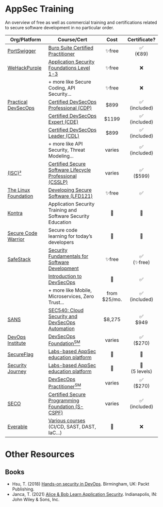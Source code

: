 # AppSec Training

An overview of free as well as commercial training and certifications related to secure software development in no particular order.

| Org/Platform|Course/Cert|Cost|Certificate?|
|---|---|:---:|:---:|
|[PortSwigger](https://portswigger.net/)|[Burp Suite Certified Practitioner](https://portswigger.net/web-security/certification)|✨free|✅<br />(€89)|
|[WeHackPurple](https://wehackpurple.com/)|[Application Security Foundations Level 1-3](https://community.wehackpurple.com)|✨free|❌|
||+ more like Secure Coding, API Security...|✨free|❌|
|[Practical DevSecOps](https://www.practical-devsecops.com/)|[Certified DevSecOps Professional (CDP)](https://www.practical-devsecops.com/certified-devsecops-professional/)|$899|✅<br />(included)|
||[Certified DevSecOps Expert (CDE)](https://www.practical-devsecops.com/certified-devsecops-expert/)|$1199|✅<br />(included)|
||[Certified DevSecOps Leader (CDL)](https://www.practical-devsecops.com/certified-devsecops-leader/)|$899|✅<br />(included)|
||+ more like API Security, Threat Modeling...|varies|✅<br />(included)|
|[(ISC)²](https://www.isc2.org/)|[Certified Secure Software Lifecycle Professional (CSSLP)](https://www.isc2.org/Certifications/CSSLP)|varies|✅<br />($599)|
|[The Linux Foundation](https://www.linuxfoundation.org/)|[Developing Secure Software (LFD121)](https://training.linuxfoundation.org/training/developing-secure-software-lfd121/)|✨free|✅|
|[Kontra](https://application.security/)|Application Security Training and Software Security Education|🤷|🤷|
|[Secure Code Warrior](https://www.securecodewarrior.com/)|Secure code learning for today’s developers|🤷|🤷|
|[SafeStack](https://safestack.io/)|[Security Fundamentals for Software Development](https://safestack.io/syllabus-security-fundamentals/)|✨free|✅<br />(✨free)|
||[Introduction to DevSecOps](https://safestack.io/syllabus-introduction-to-devsecops/)|🤷|✅|
||+ more like Mobile, Microservices, Zero Trust...|from $25/mo.|✅<br />(included)|
|[SANS](https://www.sans.org)|[SEC540: Cloud Security and DevSecOps Automation](https://www.sans.org/cyber-security-courses/cloud-security-devsecops-automation/)|$8,275|✅<br />$949|
|[DevOps Institute](https://www.devopsinstitute.com/)|[DevSecOps Foundation<sup>SM</sup>](https://www.devopsinstitute.com/certifications/devsecops-foundation/)|varies|✅<br />($270)|
|[SecureFlag](https://www.secureflag.com/)|[Labs-based AppSec education platform](https://www.secureflag.com/platform)|🤷|🤷|
|[Security Journey](https://www.securityjourney.com)|[Labs-based AppSec education platform](https://www.securityjourney.com/appsec-training-library)|🤷|🤷<br />(5 levels)|
||[DevSecOps Practitioner<sup>SM</sup>](https://www.devopsinstitute.com/certifications/devsecops-practitioner/)|varies|✅<br />($270)|
|[SECO](https://www.seco-institute.org/)|[Certified Secure Programming Foundation (S-CSPF)](https://www.seco-institute.org/certifications/secure-software-track/foundation/)|varies|✅<br />(included)|
|[Everable](https://www.everable.com)|[Various courses](https://app.everable.com/courses) (CI/CD, SAST, DAST, IaC...)|🤷|❌|

# Other Resources
## Books
* Hsu, T. (2018) [Hands-on security in DevOps](https://www.packtpub.com/product/hands-on-security-in-devops/9781788995504). Birmingham, UK: Packt Publishing. 
* Janca, T. (2021) [Alice &amp; Bob Learn Application Security](https://www.wiley.com/en-us/Alice+and+Bob+Learn+Application+Security-p-9781119687405). Indianapolis, IN: John Wiley &amp; Sons, Inc.
